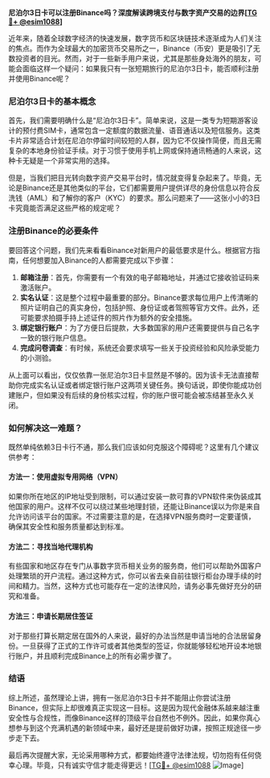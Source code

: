 **尼泊尔3日卡可以注册Binance吗？深度解读跨境支付与数字资产交易的边界[[TG💪+ @esim1088](https://t.me/s/esim1088)]**

近年来，随着全球数字经济的快速发展，数字货币和区块链技术逐渐成为人们关注的焦点。而作为全球最大的加密货币交易所之一，Binance（币安）更是吸引了无数投资者的目光。然而，对于一些新手用户来说，尤其是那些身处海外的朋友，可能会面临这样一个疑问：如果我只有一张短期旅行的尼泊尔3日卡，能否顺利注册并使用Binance呢？

### 尼泊尔3日卡的基本概念

首先，我们需要明确什么是“尼泊尔3日卡”。简单来说，这是一类专为短期游客设计的预付费SIM卡，通常包含一定额度的数据流量、语音通话以及短信服务。这类卡片非常适合计划在尼泊尔停留时间较短的人群，因为它不仅操作简便，而且无需复杂的本地身份验证手续。对于习惯于使用手机上网或保持通讯畅通的人来说，这种卡无疑是一个非常实用的选择。

但是，当我们把目光转向数字资产交易平台时，情况就变得复杂起来了。毕竟，无论是Binance还是其他类似的平台，它们都需要用户提供详尽的身份信息以符合反洗钱（AML）和了解你的客户（KYC）的要求。那么问题来了——这张小小的3日卡究竟能否满足这些严格的规定呢？

### 注册Binance的必要条件

要回答这个问题，我们先来看看Binance对新用户的最低要求是什么。根据官方指南，任何想要加入Binance的人都需要完成以下步骤：

1. **邮箱注册**：首先，你需要有一个有效的电子邮箱地址，并通过它接收验证码来激活账户。
2. **实名认证**：这是整个过程中最重要的部分。Binance要求每位用户上传清晰的照片证明自己的真实身份，包括护照、身份证或者驾照等官方文件。此外，还可能要求拍摄手持上述证件的照片作为额外的安全措施。
3. **绑定银行账户**：为了方便日后提款，大多数国家的用户还需要提供与自己名字一致的银行账户信息。
4. **完成问卷调查**：有时候，系统还会要求填写一些关于投资经验和风险承受能力的小测验。

从上面可以看出，仅仅依靠一张尼泊尔3日卡显然是不够的。因为该卡无法直接帮助你完成实名认证或者绑定银行账户这两项关键任务。换句话说，即使你能成功创建账户，但如果没有后续的身份核实过程，你的账户很可能会被冻结甚至永久关闭。

### 如何解决这一难题？

既然单纯依赖3日卡行不通，那么我们应该如何克服这个障碍呢？这里有几个建议供参考：

#### 方法一：使用虚拟专用网络（VPN）
如果你所在地区的IP地址受到限制，可以通过安装一款可靠的VPN软件来伪装成其他国家的用户。这样不仅可以绕过某些地理封锁，还能让Binance误以为你是来自允许访问该平台的国家。不过需要注意的是，在选择VPN服务商时一定要谨慎，确保其安全性和服务质量都达到标准。

#### 方法二：寻找当地代理机构
有些国家和地区存在专门从事数字货币相关业务的服务商，他们可以帮助外国客户处理繁琐的开户流程。通过这种方式，你可以省去亲自前往银行柜台办理手续的时间和精力。当然，这种方式也可能存在一定的法律风险，请务必事先做好充分的研究和准备。

#### 方法三：申请长期居住签证
对于那些打算长期定居在国外的人来说，最好的办法当然是申请当地的合法居留身份。一旦获得了正式的工作许可或者其他类型的签证，你就能够轻松地开设本地银行账户，并且顺利完成Binance上的所有必需步骤了。

### 结语

综上所述，虽然理论上讲，拥有一张尼泊尔3日卡并不能阻止你尝试注册Binance，但实际上却很难真正实现这一目标。这是因为现代金融体系越来越注重安全性与合规性，而像Binance这样的顶级平台自然也不例外。因此，如果你真心想参与到这个充满机遇的新领域中来，最好还是提前做好功课，按照正规途径一步步走下去。

最后再次提醒大家，无论采用哪种方式，都要始终遵守法律法规，切勿抱有任何侥幸心理。毕竟，只有诚实守信才能走得更远！[[TG💪+ @esim1088](https://t.me/s/esim1088) ![Image](https://i.postimg.cc/4NQfJmqS/Snipaste-2025-05-13-00-14-12.png)]